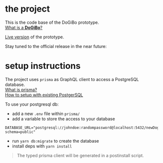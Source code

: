 # the project

This is the code base of the DoGiBo prototype.  
[What is a **DoGiBo**?](https://www.fprager.de/posts/dogibo)

[Live version](https://dogibo-alpha.vercel.app/) of the prototype.

Stay tuned to the official release in the near future:


# setup instructions

The project uses `prisma` as GraphQL client to access a PostgreSQL database.  
[What is prisma?](https://www.prisma.io/docs/concepts/overview/what-is-prisma)  
[How to setup with existing PostgerSQL](https://www.prisma.io/docs/getting-started/setup-prisma/add-to-existing-project/relational-databases-typescript-postgres)

To use your postgresql db:
- add a new `.env` file within `prisma/`
- add a variable to store the access to your database
```
DATABASE_URL="postgresql://johndoe:randompassword@localhost:5432/newDogiboDB?schema=public"
```

- run `yarn db:migrate` to create the database
- install deps with `yarn install`
> The typed prisma client will be generated in a postinstall script.

